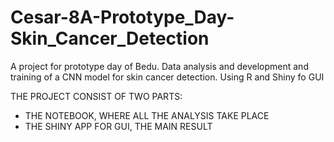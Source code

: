 # Cesar-8A-Prototype_Day-Skin_Cancer_Detection
A project for prototype day of Bedu. Data analysis and development and training of a CNN model for skin cancer detection. Using R and Shiny fo GUI

THE PROJECT CONSIST OF TWO PARTS:
- THE NOTEBOOK, WHERE ALL THE ANALYSIS TAKE PLACE
- THE SHINY APP FOR GUI, THE MAIN RESULT
